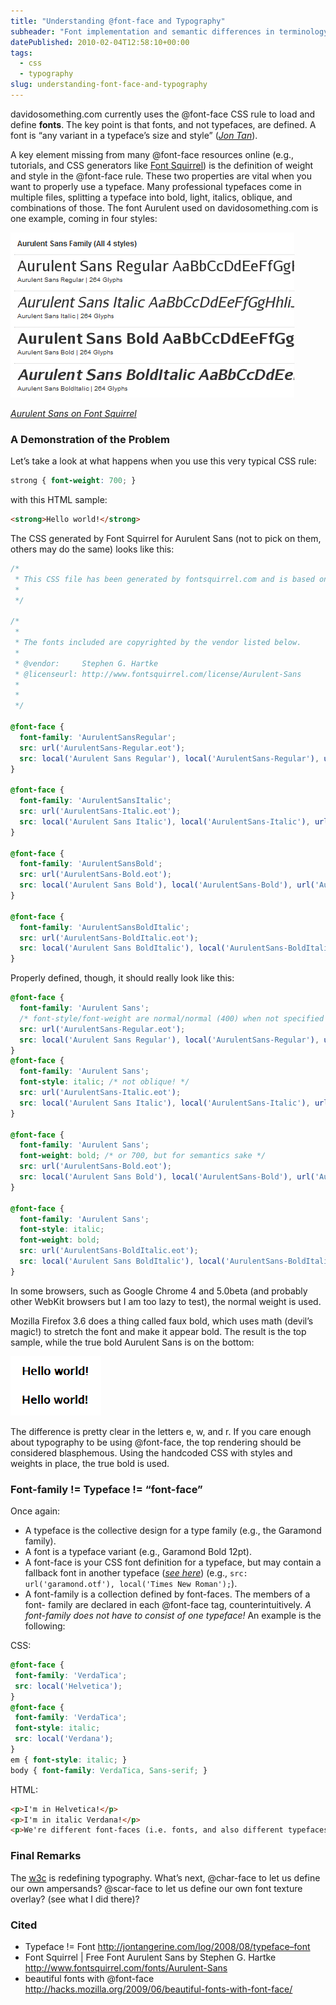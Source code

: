 ```yaml
---
title: "Understanding @font-face and Typography"
subheader: "Font implementation and semantic differences in terminology"
datePublished: 2010-02-04T12:58:10+00:00
tags:
  - css
  - typography
slug: understanding-font-face-and-typography
---
```


davidosomething.com currently uses the @font-face CSS rule to load and define
**fonts**. The key point is that fonts, and not typefaces, are defined. A font
is “any variant in a typeface’s size and style” (<cite>[Jon
Tan](http://jontangerine.com/log/2008/08/typeface--font)</cite>).

A key element missing from many @font-face resources online (e.g., tutorials,
and CSS generators like [Font Squirrel](http://www.fontsquirrel.com/)) is the
definition of weight and style in the @font-face rule. These two properties are
vital when you want to properly use a typeface. Many professional typefaces come
in multiple files, splitting a typeface into bold, light, italics, oblique, and
combinations of those. The font Aurulent used on davidosomething.com is one
example, coming in four styles:

![Aurulent Sans Typeface](./assets/aurulent.png "Aurulent Sans Typeface")

<cite>[Aurulent Sans on Font Squirrel](http://www.fontsquirrel.com/fonts/Aurulent-Sans)</cite>

### A Demonstration of the Problem

Let’s take a look at what happens when you use this very typical CSS rule:

```css
strong { font-weight: 700; }
```

with this HTML sample:

```html
<strong>Hello world!</strong>
```

The CSS generated by Font Squirrel for Aurulent Sans (not to pick on them, others may do the same) looks like this:

```css
/*
 * This CSS file has been generated by fontsquirrel.com and is based on the work of Paul Irish.
 *
 */

/*
 *
 * The fonts included are copyrighted by the vendor listed below.
 *
 * @vendor:     Stephen G. Hartke
 * @licenseurl: http://www.fontsquirrel.com/license/Aurulent-Sans
 *
 *
 */

@font-face {
  font-family: 'AurulentSansRegular';
  src: url('AurulentSans-Regular.eot');
  src: local('Aurulent Sans Regular'), local('AurulentSans-Regular'), url('AurulentSans-Regular.ttf') format('truetype');
}

@font-face {
  font-family: 'AurulentSansItalic';
  src: url('AurulentSans-Italic.eot');
  src: local('Aurulent Sans Italic'), local('AurulentSans-Italic'), url('AurulentSans-Italic.ttf') format('truetype');
}

@font-face {
  font-family: 'AurulentSansBold';
  src: url('AurulentSans-Bold.eot');
  src: local('Aurulent Sans Bold'), local('AurulentSans-Bold'), url('AurulentSans-Bold.ttf') format('truetype');
}

@font-face {
  font-family: 'AurulentSansBoldItalic';
  src: url('AurulentSans-BoldItalic.eot');
  src: local('Aurulent Sans BoldItalic'), local('AurulentSans-BoldItalic'), url('AurulentSans-BoldItalic.ttf') format('truetype');
}
```

Properly defined, though, it should really look like this:

```css
@font-face {
  font-family: 'Aurulent Sans';
  /* font-style/font-weight are normal/normal (400) when not specified */
  src: url('AurulentSans-Regular.eot');
  src: local('Aurulent Sans Regular'), local('AurulentSans-Regular'), url('AurulentSans-Regular.ttf') format('truetype');
}
@font-face {
  font-family: 'Aurulent Sans';
  font-style: italic; /* not oblique! */
  src: url('AurulentSans-Italic.eot');
  src: local('Aurulent Sans Italic'), local('AurulentSans-Italic'), url('AurulentSans-Italic.ttf') format('truetype');
}

@font-face {
  font-family: 'Aurulent Sans';
  font-weight: bold; /* or 700, but for semantics sake */
  src: url('AurulentSans-Bold.eot');
  src: local('Aurulent Sans Bold'), local('AurulentSans-Bold'), url('AurulentSans-Bold.ttf') format('truetype');
}

@font-face {
  font-family: 'Aurulent Sans';
  font-style: italic;
  font-weight: bold;
  src: url('AurulentSans-BoldItalic.eot');
  src: local('Aurulent Sans BoldItalic'), local('AurulentSans-BoldItalic'), url('AurulentSans-BoldItalic.ttf') format('truetype');
}
```

In some browsers, such as Google Chrome 4 and 5.0beta (and probably other WebKit
browsers but I am too lazy to test), the normal weight is used.

Mozilla Firefox 3.6 does a thing called faux bold, which uses math (devil’s
magic!) to stretch the font and make it appear bold. The result is the top
sample, while the true bold Aurulent Sans is on the bottom:

![Aurulent bold and faux bold](./assets/aurulent_bold.png "Aurulent bold and faux bold")

The difference is pretty clear in the letters e, w, and r. If you care enough
about typography to be using @font-face, the top rendering should be considered
blasphemous. Using the handcoded CSS with styles and weights in place, the true
bold is used.

### Font-family != Typeface != “font-face”

Once again:

- A typeface is the collective design for a type family (e.g., the Garamond family).
- A font is a typeface variant (e.g., Garamond Bold 12pt).
- A font-face is your CSS font definition for a typeface, but may contain
  a fallback font in another typeface (<cite>[see
  here](http://hacks.mozilla.org/2009/06/beautiful-fonts-with-font-face/)</cite>)
  (e.g., `src: url('garamond.otf'), local('Times New Roman');`).
- A font-family is a collection defined by font-faces. The members of a font-
  family are declared in each @font-face tag, counterintuitively. _A font-family
  does not have to consist of one typeface!_ An example is the following:

CSS:

```css
@font-face {
 font-family: 'VerdaTica';
 src: local('Helvetica');
}
@font-face {
 font-family: 'VerdaTica';
 font-style: italic;
 src: local('Verdana');
}
em { font-style: italic; }
body { font-family: VerdaTica, Sans-serif; }
```

HTML:

```html
<p>I'm in Helvetica!</p>
<p>I'm in italic Verdana!</p>
<p>We're different font-faces (i.e. fonts, and also different typefaces) in the same font-family!</p>
```

### Final Remarks

The [<abbr title="World Wide Web Consortium">w3c</abbr>](http://www.w3.org/) is
redefining typography. What’s next, @char-face to let us define our own
ampersands? @scar-face to let us define our own font texture overlay? (see what
I did there)?

### Cited

- Typeface != Font <http://jontangerine.com/log/2008/08/typeface–font>
- Font Squirrel | Free Font Aurulent Sans by Stephen G. Hartke <http://www.fontsquirrel.com/fonts/Aurulent-Sans>
- beautiful fonts with @font-face <http://hacks.mozilla.org/2009/06/beautiful-fonts-with-font-face/>


